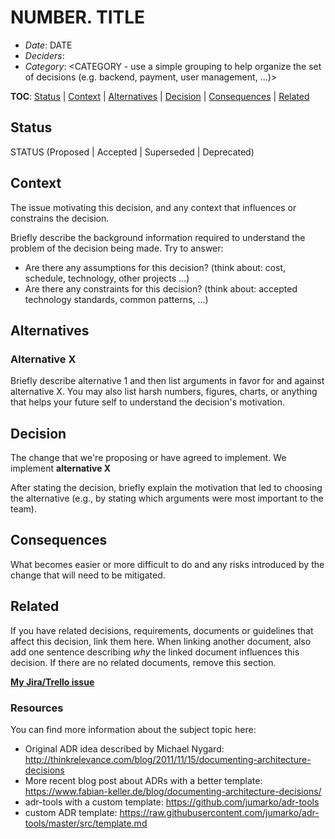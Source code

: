 # NUMBER. TITLE

- *Date*: DATE
- *Deciders*:
- *Category*: <CATEGORY - use a simple grouping to help organize the set of decisions (e.g. backend, payment, user management, ...)>

**TOC**: [Status](#status) | [Context](#context) | [Alternatives](#alternatives) | [Decision](#decision) | [Consequences](#consequences) | [Related](#related)

<div id="status"></div>

## Status

STATUS
(Proposed | Accepted | Superseded | Deprecated)

<div id="context"></div>

## Context

The issue motivating this decision, and any context that influences or constrains the decision.

Briefly describe the background information required to understand the problem of the decision being made.
Try to answer:

- Are there any assumptions for this decision? (think about: cost, schedule, technology, other projects ...)
- Are there any constraints for this decision? (think about: accepted technology standards, common patterns, ...)

<div id="alternatives"></div>

## Alternatives

### Alternative X

Briefly describe alternative 1 and then list arguments in favor for and against alternative X.
You may also list harsh numbers, figures, charts, or anything that helps your future self to understand the decision's motivation.

<div id="decision"></div>

## Decision

The change that we're proposing or have agreed to implement.
We implement **alternative X**

After stating the decision, briefly explain the motivation that led to choosing the alternative (e.g., by stating which arguments were most important to the team).

<div id="consequences"></div>

## Consequences

What becomes easier or more difficult to do and any risks introduced by the change that will need to be mitigated.

<div id="related"></div>

## Related

If you have related decisions, requirements, documents or guidelines that affect this decision, link them here.
When linking another document, also add one sentence describing *why* the linked document influences this decision.
If there are no related documents, remove this section.

**[My Jira/Trello issue](link)**

### Resources

You can find more information about the subject topic here:
 - Original ADR idea described by Michael Nygard: http://thinkrelevance.com/blog/2011/11/15/documenting-architecture-decisions
 - More recent blog post about ADRs with a better template: https://www.fabian-keller.de/blog/documenting-architecture-decisions/
 - adr-tools with a custom template: https://github.com/jumarko/adr-tools
 - custom ADR template: https://raw.githubusercontent.com/jumarko/adr-tools/master/src/template.md

